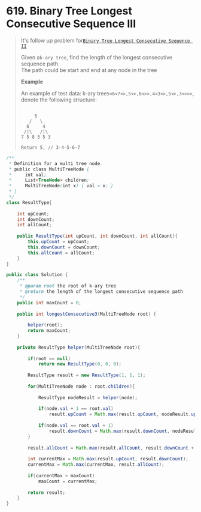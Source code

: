 # 619. Binary Tree Longest Consecutive Sequence III

> It's follow up problem for[`Binary Tree Longest Consecutive Sequence II`](http://www.lintcode.com/en/problem/binary-tree-longest-consecutive-sequence-ii/)
>
> Given a`k-ary tree`, find the length of the longest consecutive sequence path.  
> The path could be start and end at any node in the tree
>
> **Example**
>
> An example of test data: k-ary tree`5<6<7<>,5<>,8<>>,4<3<>,5<>,3<>>>`, denote the following structure:
>
> ```
>
>      5
>    /   \
>   6     4
>  /|\   /|\
> 7 5 8 3 5 3
>
> Return 5, // 3-4-5-6-7
> ```

```java
/**
 * Definition for a multi tree node.
 * public class MultiTreeNode {
 *     int val;
 *     List<TreeNode> children;
 *     MultiTreeNode(int x) { val = x; }
 * }
 */
class ResultType{
    
    int upCount;
    int downCount;
    int allCount;
    
    public ResultType(int upCount, int downCount, int allCount){
        this.upCount = upCount;
        this.downCount = downCount;
        this.allCount = allCount;
    }
}

public class Solution {
    /**
     * @param root the root of k-ary tree
     * @return the length of the longest consecutive sequence path
     */
    public int maxCount = 0;
    
    public int longestConsecutive3(MultiTreeNode root) {
        
        helper(root);
        return maxCount;
    }
    
    private ResultType helper(MultiTreeNode root){
        
        if(root == null)
            return new ResultType(0, 0, 0);
            
        ResultType result = new ResultType(1, 1, 1);   
            
        for(MultiTreeNode node : root.children){
            
            ResultType nodeResult = helper(node);
            
            if(node.val + 1 == root.val)
                result.upCount = Math.max(result.upCount, nodeResult.upCount + 1);
            
            if(node.val == root.val + 1)
                result.downCount = Math.max(result.downCount, nodeResult.downCount + 1);
        }
        
        result.allCount = Math.max(result.allCount, result.downCount + result.upCount - 1);
        
        int currentMax = Math.max(result.upCount, result.downCount);
        currentMax = Math.max(currentMax, result.allCount);
        
        if(currentMax > maxCount)
            maxCount = currentMax;
        
        return result;
    }
}
```



